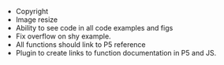 - Copyright
- Image resize
- Ability to see code in all code examples and figs
- Fix overflow on shy example.
- All functions should link to P5 reference
- Plugin to create links to function documentation in P5 and JS.
